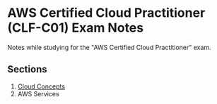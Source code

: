 # AWS Certified Cloud Practitioner (CLF-C01) Exam Notes

Notes while studying for the "AWS Certified Cloud Practitioner" exam.

## Sections

  1. [Cloud Concepts](1-Cloud_Concepts.md)
  2. AWS Services